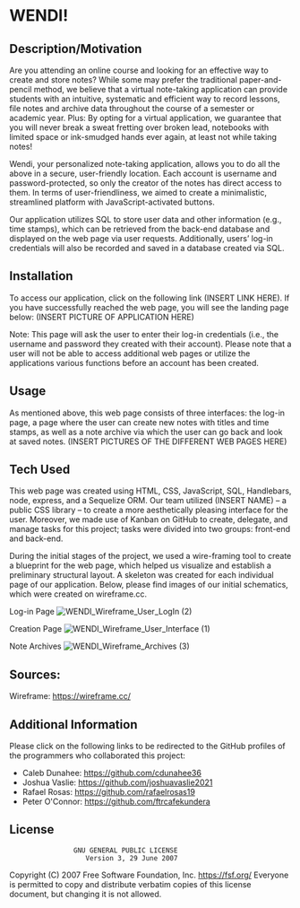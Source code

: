 # WENDI!

## Description/Motivation
Are you attending an online course and looking for an effective way to create and store notes? While some may prefer the traditional paper-and-pencil method, we believe that a virtual note-taking application can provide students with an intuitive, systematic and efficient way to record lessons, file notes and archive data throughout the course of a semester or academic year. Plus: By opting for a virtual application, we guarantee that you will never break a sweat fretting over broken lead, notebooks with limited space or ink-smudged hands ever again, at least not while taking notes!

Wendi, your personalized note-taking application, allows you to do all the above in a secure, user-friendly location. Each account is username and password-protected, so only the creator of the notes has direct access to them. In terms of user-friendliness, we aimed to create a minimalistic, streamlined platform with JavaScript-activated buttons. 

Our application utilizes SQL to store user data and other information (e.g., time stamps), which can be retrieved from the back-end database and displayed on the web page via user requests. Additionally, users’ log-in credentials will also be recorded and saved in a database created via SQL.

## Installation
To access our application, click on the following link (INSERT LINK HERE). If you have successfully reached the web page, you will see the landing page below:
(INSERT PICTURE OF APPLICATION HERE)

Note: This page will ask the user to enter their log-in credentials (i.e., the username and password they created with their account). Please note that a user will not be able to access additional web pages or utilize the applications various functions before an account has been created.

## Usage
As mentioned above, this web page consists of three interfaces: the log-in page, a page where the user can create new notes with titles and time stamps, as well as a note archive via which the user can go back and look at saved notes.
(INSERT PICTURES OF THE DIFFERENT WEB PAGES HERE)

## Tech Used
This web page was created using HTML, CSS, JavaScript, SQL, Handlebars, node, express, and a Sequelize ORM. Our team utilized (INSERT NAME) – a public CSS library – to create a more aesthetically pleasing interface for the user. Moreover, we made use of Kanban on GitHub to create, delegate, and manage tasks for this project; tasks were divided into two groups: front-end and back-end.

During the initial stages of the project, we used a wire-framing tool to create a blueprint for the web page, which helped us visualize and establish a preliminary structural layout. A skeleton was created for each individual page of our application. Below, please find images of our initial schematics, which were created on wireframe.cc.

Log-in Page
![WENDI_Wireframe_User_LogIn (2)](https://user-images.githubusercontent.com/71603259/105116777-61aa9f00-5a99-11eb-9981-502ba2e21429.GIF)

Creation Page
![WENDI_Wireframe_User_Interface (1)](https://user-images.githubusercontent.com/71603259/105116846-80a93100-5a99-11eb-9cf3-6fc99c2fef42.GIF)

Note Archives
![WENDI_Wireframe_Archives (3)](https://user-images.githubusercontent.com/71603259/105116878-8bfc5c80-5a99-11eb-8fae-3496cd6de9d5.GIF)

## Sources:
Wireframe: https://wireframe.cc/ 


## Additional Information
Please click on the following links to be redirected to the GitHub profiles of the programmers who collaborated this project:

- Caleb Dunahee: https://github.com/cdunahee36
- Joshua Vaslie: https://github.com/joshuavaslie2021
- Rafael Rosas: https://github.com/rafaelrosas19
- Peter O'Connor: https://github.com/ftrcafekundera

## License
                    GNU GENERAL PUBLIC LICENSE
                       Version 3, 29 June 2007

 Copyright (C) 2007 Free Software Foundation, Inc. <https://fsf.org/>
 Everyone is permitted to copy and distribute verbatim copies
 of this license document, but changing it is not allowed.
